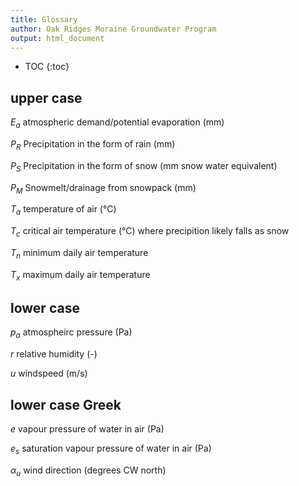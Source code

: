 ```yaml
---
title: Glossary
author: Oak Ridges Moraine Groundwater Program
output: html_document
---
```


* TOC
{:toc}


## upper case 

$E_a$   atmospheric demand/potential evaporation (mm)

$P_R$   Precipitation in the form of rain (mm)

$P_S$   Precipitation in the form of snow (mm snow water equivalent)

$P_M$ Snowmelt/drainage from snowpack (mm)

$T_a$   temperature of air (°C)

$T_c$   critical air temperature (°C) where precipition likely falls as snow

$T_n$   minimum daily air temperature

$T_x$   maximum daily air temperature



## lower case

$p_a$   atmospheirc pressure (Pa)

$r$ relative humidity (-)

$u$ windspeed (m/s)




## lower case Greek

$e$ vapour pressure of water in air (Pa)

$e_s$ saturation vapour pressure of water in air (Pa)

$\alpha_u$ wind direction (degrees CW north)